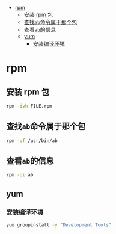 
<!-- vim-markdown-toc GFM -->

* [rpm](#rpm)
    * [安装 rpm 包](#安装-rpm-包)
    * [查找`ab`命令属于那个包](#查找ab命令属于那个包)
    * [查看`ab`的信息](#查看ab的信息)
    * [yum](#yum)
        * [安装编译环境](#安装编译环境)

<!-- vim-markdown-toc -->
# rpm

## 安装 rpm 包

```sh
rpm -ivh FILE.rpm
```

## 查找`ab`命令属于那个包

```sh
rpm -qf /usr/bin/ab
```

## 查看`ab`的信息

```sh
rpm -qi ab
```
## yum

### 安装编译环境
```sh
yum groupinstall -y "Development Tools"
```
